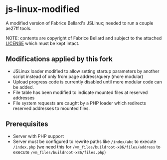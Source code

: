# js-linux-modified
A modified version of Fabrice Bellard's JSLinux; needed to run a couple ae27ff tools.

NOTE: contents are copyright of Fabrice Bellard and subject to the attached [LICENSE](https://github.com/ae27ff/js-linux-modified/blob/main/LICENSE) which must be kept intact.

## Modifications applied by this fork
 - JSLinux loader modified to allow setting startup parameters by another script instead of only from page address/query (more modular)
 - Upload progress code is currently disabled until more modular code can be added.
 - File table has been modified to indicate mounted files at reserved addresses
 - File system requests are caught by a PHP loader which redirects reserved addresses to mounted files.

## Prerequisites
 - Server with PHP support
 - Server must be configured to rewrite paths like `/index/abc` to execute `/index.php` (we need this for `/vm_files/buildroot-x86/files/address` to execute `/vm_files/buildroot-x86/files.php`)
